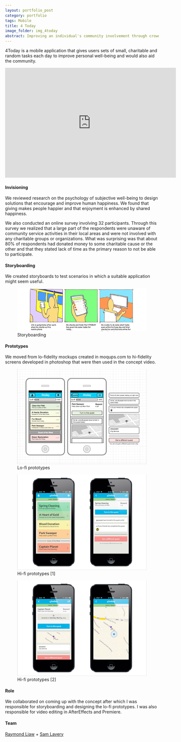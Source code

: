 ```yaml
---
layout: portfolio_post
category: portfolio
tags: Mobile
title: 4 Today
image_folder: img_4today
abstract: Improving an individual's community involvement through crowdsourced local community tasks.
---
```


4Today is a mobile application that gives users sets of small, charitable and random tasks each day to improve personal well-being and would also aid the community.

<p style="text-align:center">
<iframe width="560" height="360" src="http://www.youtube.com/embed/iFVl4vuCiiE" frameborder="0"> </iframe>
</p>

<h4>Invisioning</h4>

We reviewed research on the psychology of subjective well-being to design solutions that encourage and improve human happiness. We found that giving makes people happier and that enjoyment is enhanced by shared happiness.

We also conducted an online survey involving 32 participants. Through this survey we realized that a large part of the respondents were unaware of community service activities in their local areas and were not involved with any charitable groups or organizations. What was surprising was that about 80% of respondents had donated money to some charitable cause or the other and that they stated lack of time as the primary reason to not be able to participate.

<h4>Storyboarding</h4>

We created storyboards to test scenarios in which a suitable application might seem useful.

<figure class="post-image">
	<img src="/img/img_4today/storyboard_1.png"></img>
	<figcaption>Storyboarding</figcaption>
</figure>

<h4>Prototypes</h4>

We moved from lo-fidelity mockups created in moqups.com to hi-fidelity screens developed in photoshop that were then used in the concept video.

<figure class="post-image">
	<img src="/img/img_4today/prototype_1.png"></img>
	<figcaption>Lo-fi prototypes</figcaption>
</figure>

<figure class="post-image">
	<img src="/img/img_4today/prototype_2.png"></img>
	<figcaption>Hi-fi prototypes [1]</figcaption>
</figure>

<figure class="post-image">
	<img src="/img/img_4today/prototype_3.png"></img>
	<figcaption>Hi-fi prototypes [2]</figcaption>
</figure>

<h4>Role</h4>

We collaborated on coming up with the concept after which I was responsible for storyboarding and designing the lo-fi prototypes. I was also responsible for video editing in AfterEffects and Premiere.

<h4>Team</h4>

[Raymond Liaw](http://raymondliaw.com) + [Sam Lavery](http://www.samlavery.com)